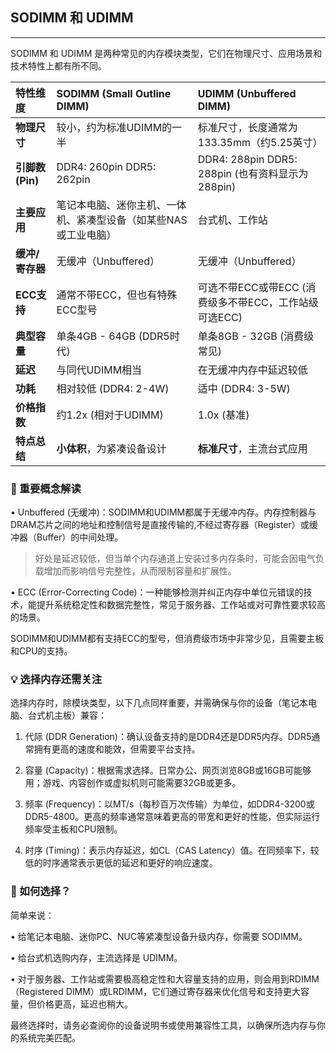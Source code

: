 ## SODIMM 和  UDIMM
---

SODIMM 和 UDIMM 是两种常见的内存模块类型，它们在物理尺寸、应用场景和技术特性上都有所不同。

| 特性维度         | SODIMM (Small Outline DIMM)                                  | UDIMM (Unbuffered DIMM)                               |
| :--------------- | :----------------------------------------------------------- | :---------------------------------------------------- |
| **物理尺寸**     | 较小，约为标准UDIMM的一半                                    | 标准尺寸，长度通常为133.35mm（约5.25英寸）            |
| **引脚数 (Pin)** | DDR4: 260pin DDR5: 262pin                                    | DDR4: 288pin DDR5: 288pin (也有资料显示为288pin)      |
| **主要应用**     | 笔记本电脑、迷你主机、一体机、紧凑型设备（如某些NAS或工业电脑） | 台式机、工作站                                        |
| **缓冲/寄存器**  | 无缓冲（Unbuffered）                                         | 无缓冲（Unbuffered）                                  |
| **ECC支持**      | 通常不带ECC，但也有特殊ECC型号                               | 可选不带ECC或带ECC (消费级多不带ECC，工作站级可选ECC) |
| **典型容量**     | 单条4GB - 64GB (DDR5时代)                                    | 单条8GB - 32GB (消费级常见)                           |
| **延迟**         | 与同代UDIMM相当                                              | 在无缓冲内存中延迟较低                                |
| **功耗**         | 相对较低 (DDR4: 2-4W)                                        | 适中 (DDR4: 3-5W)                                     |
| **价格指数**     | 约1.2x (相对于UDIMM)                                         | 1.0x (基准)                                           |
| **特点总结**     | **小体积**，为紧凑设备设计                                   | **标准尺寸**，主流台式应用                            |


### 🧐 ​​重要概念解读​​

• ​​Unbuffered (无缓冲)​​：SODIMM和UDIMM都属于无缓冲内存。内存控制器与DRAM芯片之间的地址和控制信号是​​直接传输​​的,不经过寄存器（Register）或缓冲器（Buffer）的中间处理。

> 好处是​​延迟较低​​，但当单个内存通道上安装过多内存条时，可能会因电气负载增加而影响信号完整性，从而限制容量和扩展性。

• ​​ECC (Error-Correcting Code)​​：一种能够检测并纠正内存中单位元错误的技术，能提升系统稳定性和数据完整性，常见于服务器、工作站或对可靠性要求较高的场景。

SODIMM和UDIMM都有支持ECC的型号，但​​消费级市场中非常少见​​，且需要主板和CPU的支持。

### 💡 ​​选择内存还需关注​​


选择内存时，除模块类型，以下几点同样重要，并需确保与你的设备（笔记本电脑、台式机主板）兼容：

1. 代际 (DDR Generation)​​：确认设备支持的是DDR4还是DDR5内存。DDR5通常拥有更高的速度和能效，但需要平台支持。

2. ​​容量 (Capacity)​​：根据需求选择。日常办公、网页浏览8GB或16GB可能够用；游戏、内容创作或虚拟机则可能需要32GB或更多。

3. ​​频率 (Frequency)​​：以MT/s（每秒百万次传输）为单位，如DDR4-3200或DDR5-4800。更高的频率通常意味着更高的带宽和更好的性能，但实际运行频率受主板和CPU限制。

4. ​​时序 (Timing)​​：表示内存延迟，如CL（CAS Latency）值。在同频率下，较低的时序通常表示更低的延迟和更好的响应速度。

### 🤔 ​​如何选择？​​

简单来说：

• 给​​笔记本电脑、迷你PC、NUC​​等​​紧凑型设备​​升级内存，你需要 ​​SODIMM​​。

• 给​​台式机​​选购内存，主流选择是 ​​UDIMM​​。

• 对于​​服务器、工作站​​或需要极高稳定性和大容量支持的应用，则会用到​​RDIMM（Registered DIMM）​​ 或​​LRDIMM​​，它们通过寄存器来优化信号和支持更大容量，但价格更高，延迟也稍大。

最终选择时，请务必查阅你的设备说明书或使用兼容性工具，以确保所选内存与你的系统完美匹配。
